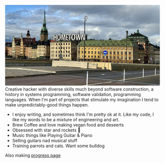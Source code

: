 ![STHLM2](STHML2.jpg)
Creative hacker with diverse skills much beyond software construction, a history in systems programming, software validation, programming languages.
When I'm part of projects that stimulate my imagination I tend to make unpredictably-good things happen.

* I enjoy writing, and sometimes think I'm pretty ok at it. Like my code, I like my words to be a mixture of engineering and art.
* Brew Coffee and love making vegan food and deseerts
* Obsessed with star and rockets 🚀
* Music things like Playing Guitar & Piano
* Selling guitars nad musical stuff
* Training parrots and cats. Want some bulldog

Also making [progress page](https://j69.github.io/progress.md)
